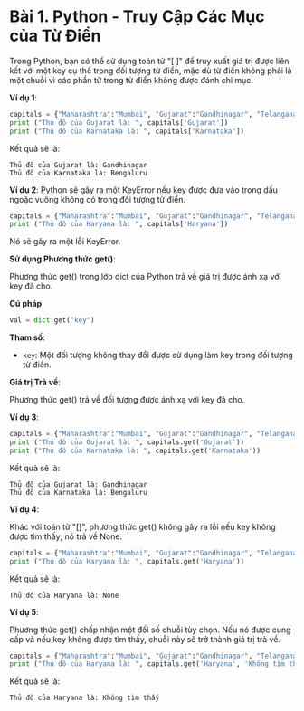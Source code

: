 # Bài 1. Python - Truy Cập Các Mục của Từ Điển

Trong Python, bạn có thể sử dụng toán tử "[ ]" để truy xuất giá trị được liên kết với một key cụ thể trong đối tượng từ điển, mặc dù từ điển không phải là một chuỗi vì các phần tử trong từ điển không được đánh chỉ mục.

**Ví dụ 1**:

```python
capitals = {"Maharashtra":"Mumbai", "Gujarat":"Gandhinagar", "Telangana":"Hyderabad", "Karnataka":"Bengaluru"}
print ("Thủ đô của Gujarat là: ", capitals['Gujarat'])
print ("Thủ đô của Karnataka là: ", capitals['Karnataka'])
```

Kết quả sẽ là:

```
Thủ đô của Gujarat là: Gandhinagar
Thủ đô của Karnataka là: Bengaluru
```

**Ví dụ 2**:
Python sẽ gây ra một KeyError nếu key được đưa vào trong dấu ngoặc vuông không có trong đối tượng từ điển.

```python
capitals = {"Maharashtra":"Mumbai", "Gujarat":"Gandhinagar", "Telangana":"Hyderabad", "Karnataka":"Bengaluru"}
print ("Thủ đô của Haryana là: ", capitals['Haryana'])
```

Nó sẽ gây ra một lỗi KeyError.

**Sử dụng Phương thức get()**:

Phương thức get() trong lớp dict của Python trả về giá trị được ánh xạ với key đã cho.

**Cú pháp**:

```python
val = dict.get("key")
```

**Tham số**:

- `key`: Một đối tượng không thay đổi được sử dụng làm key trong đối tượng từ điển.

**Giá trị Trả về**:

Phương thức get() trả về đối tượng được ánh xạ với key đã cho.

**Ví dụ 3**:

```python
capitals = {"Maharashtra":"Mumbai", "Gujarat":"Gandhinagar", "Telangana":"Hyderabad", "Karnataka":"Bengaluru"}
print ("Thủ đô của Gujarat là: ", capitals.get('Gujarat'))
print ("Thủ đô của Karnataka là: ", capitals.get('Karnataka'))
```

Kết quả sẽ là:

```
Thủ đô của Gujarat là: Gandhinagar
Thủ đô của Karnataka là: Bengaluru
```

**Ví dụ 4**:

Khác với toán tử "[]", phương thức get() không gây ra lỗi nếu key không được tìm thấy; nó trả về None.

```python
capitals = {"Maharashtra":"Mumbai", "Gujarat":"Gandhinagar", "Telangana":"Hyderabad", "Karnataka":"Bengaluru"}
print ("Thủ đô của Haryana là: ", capitals.get('Haryana'))
```

Kết quả sẽ là:

```
Thủ đô của Haryana là: None
```

**Ví dụ 5**:

Phương thức get() chấp nhận một đối số chuỗi tùy chọn. Nếu nó được cung cấp và nếu key không được tìm thấy, chuỗi này sẽ trở thành giá trị trả về.

```python
capitals = {"Maharashtra":"Mumbai", "Gujarat":"Gandhinagar", "Telangana":"Hyderabad", "Karnataka":"Bengaluru"}
print ("Thủ đô của Haryana là: ", capitals.get('Haryana', 'Không tìm thấy'))
```

Kết quả sẽ là:

```
Thủ đô của Haryana là: Không tìm thấy
```